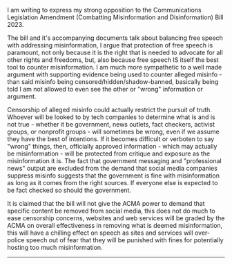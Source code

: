 I am writing to express my strong opposition to the Communications Legislation Amendment (Combatting
Misinformation and Disinformation) Bill 2023.

The bill and it's accompanying documents talk about balancing free speech with addressing misinformation, I argue that
protection of free speech is paramount, not only because it is the right that is needed to advocate for all other rights and
freedoms, but, also because free speech IS itself the best tool to counter misinformation. I am much more sympathetic to
a well made argument with supporting evidence being used to counter alleged misinfo - than said misinfo being
censored/hidden/shadow-banned, basically being told I am not allowed to even see the other or "wrong" information or
argument.

Censorship of alleged misinfo could actually restrict the pursuit of truth. Whoever will be looked to by tech companies
to determine what is and is not true - whether it be government, news outlets, fact checkers, activist groups, or nonprofit groups - will sometimes be wrong, even if we assume they have the best of intentions. If it becomes difficult or
verboten to say "wrong" things, then, officially approved information - which may actually be misinformation - will be
protected from critique and exposure as the misinformation it is. The fact that government messaging and "professional
news" output are excluded from the demand that social media companies suppress misinfo suggests that the government
is fine with misinformation as long as it comes from the right sources. If everyone else is expected to be fact checked so should the government.

It is claimed that the bill will not give the ACMA power to demand that specific content be removed from social media,
this does not do much to ease censorship concerns, websites and web services will be graded by the ACMA on overall
effectiveness in removing what is deemed misinformation, this will have a chilling effect on speech as sites and services
will over-police speech out of fear that they will be punished with fines for potentially hosting too much
misinformation.


-----

